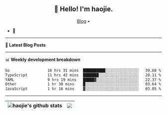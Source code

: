 <h2 align="center">👋 Hello! I'm haojie.</h2>
<p align="center">
  <a href="https://aoyouer.com">Blog</a> •
</p>


- 🔭 


-------

**📝 Latest Blog Posts**


-------

📊 **Weekly development breakdown**
<!--START_SECTION:waka-->

```txt
Go                 16 hrs 31 mins  ██████████░░░░░░░░░░░░░░░   39.68 %
TypeScript         11 hrs 42 mins  ███████░░░░░░░░░░░░░░░░░░   28.11 %
YAML               9 hrs 19 mins   █████▓░░░░░░░░░░░░░░░░░░░   22.37 %
Other              1 hr 30 mins    █░░░░░░░░░░░░░░░░░░░░░░░░   03.64 %
JavaScript         1 hr 16 mins    ▓░░░░░░░░░░░░░░░░░░░░░░░░   03.05 %
```

<!--END_SECTION:waka-->

-------



| <img align="center" src="https://github-readme-stats.vercel.app/api?username=haojie06&show_icons=true&theme=graywhite&show_icons=true&count_private=true&include_all_commits=true&hide_border=true" alt="haojie's github stats" /> | <img align="center" src="https://github-readme-stats.vercel.app/api/top-langs/?username=haojie06&layout=compact&theme=graywhite&hide_border=true&hide=css,html" /> |
| ------------- | ------------- |


